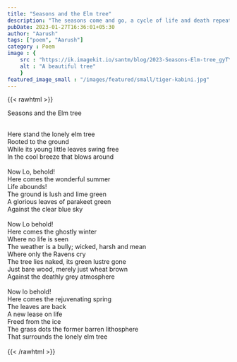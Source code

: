 ```yaml
---
title: "Seasons and the Elm tree"
description: "The seasons come and go, a cycle of life and death repeats but elm tree stands,witness to everything around it"
pubDate: 2023-01-27T16:36:01+05:30
author: "Aarush"
tags: ["poem", "Aarush"]
category : Poem
image : {
    src : "https://ik.imagekit.io/santm/blog/2023-Seasons-Elm-tree_gyTYFNQhN.webp",
    alt : "A beautiful tree"
    }
featured_image_small : "/images/featured/small/tiger-kabini.jpg"
---
```

{{< rawhtml >}}
<p class="has-text-centered is-size-2">Seasons and the Elm tree</p>
<p class="has-text-centered">
</br>
Here stand the lonely elm tree</br>
Rooted to the ground</br>
While its young little leaves swing free</br>
In the cool breeze that blows around</br>
</br>
Now Lo, behold!</br>
Here comes the wonderful summer</br>
Life abounds!</br>
The  ground is lush and lime green</br> 
A glorious leaves of parakeet green</br>
Against the clear blue sky</br>
</br>
Now Lo behold!</br>
Here comes the ghostly winter</br> 
Where no life is seen</br>
The weather is a bully; wicked, harsh and mean</br>
Where only the Ravens cry </br>
The tree lies naked, its green lustre gone</br> 
Just bare wood, merely just wheat brown</br>
Against the deathly grey atmosphere</br>
</br>
Now lo behold!</br>
Here comes the rejuvenating spring</br>
The leaves are back</br>
A new lease on life</br>
Freed from the ice </br>
The grass dots the former barren lithosphere</br>
That surrounds the lonely elm tree</br>
</br>
{{< /rawhtml >}}
